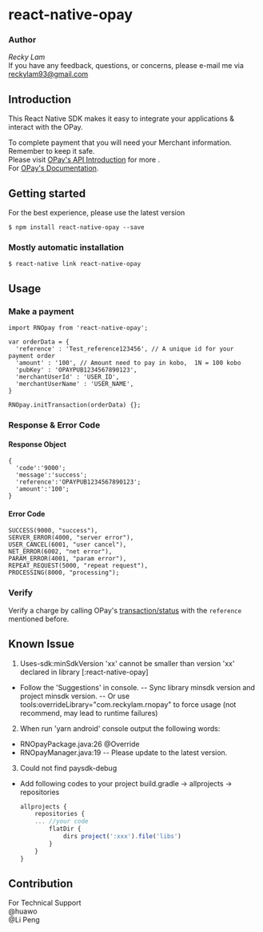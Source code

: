 


# react-native-opay

### Author

*Recky Lam*</br>
If you have any feedback, questions, or concerns, please e-mail me via reckylam93@gmail.com

## Introduction

This React Native SDK makes it easy to integrate your applications & interact with the OPay.<br/>

To complete payment that you will need your Merchant information. Remember to keep it safe.</br>
Please visit [OPay's API Introduction](https://open.operapay.com/home/) for more .</br>
For [OPay's Documentation](https://documentation.opayweb.com/).

## Getting started

For the best experience, please use the latest version

`$ npm install react-native-opay --save`

### Mostly automatic installation

`$ react-native link react-native-opay`

## Usage
### Make a payment
```
import RNOpay from 'react-native-opay';

var orderData = {
  'reference' : 'Test_reference123456', // A unique id for your payment order
  'amount' : '100', // Amount need to pay in kobo,  1N = 100 kobo
  'pubKey' : 'OPAYPUB1234567890123',
  'merchantUserId' : 'USER_ID',
  'merchantUserName' : 'USER_NAME',
}

RNOpay.initTransaction(orderData) {};

```

### Response & Error Code
#### Response Object
```
{
  'code':'9000';  
  'message':'success';  
  'reference':'OPAYPUB1234567890123';  
  'amount':'100';
}
```
#### Error Code
```
SUCCESS(9000, "success"),
SERVER_ERROR(4000, "server error"),
USER_CANCEL(6001, "user cancel"),
NET_ERROR(6002, "net error"),
PARAM_ERROR(4001, "param error"),
REPEAT_REQUEST(5000, "repeat request"),
PROCESSING(8000, "processing");
```

### Verify

Verify a charge by calling OPay's [transaction/status](transaction/status)  with the  `reference`  mentioned before.</br>

## Known Issue

1. Uses-sdk:minSdkVersion 'xx' cannot be smaller than version 'xx' declared in library [:react-native-opay]
- Follow the 'Suggestions' in console.
-- Sync library minsdk version and project minsdk version.
-- Or use tools:overrideLibrary="com.reckylam.rnopay" to force usage (not recommend, may lead to runtime failures)

2. When  run 'yarn android' console output the following words:
- RNOpayPackage.java:26 @Override
- RNOpayManager.java:19
-- Please update to the latest version.

3. Could not find paysdk-debug
- Add following codes to your project build.gradle -> allprojects -> repositories
  ```Javascript
  allprojects {
      repositories {
      ... //your code
          flatDir {
              dirs project(':xxx').file('libs')
          }
      }
  }
  ```
## Contribution

For Technical Support<br/>
@huawo<br/>
@Li Peng<br/>
